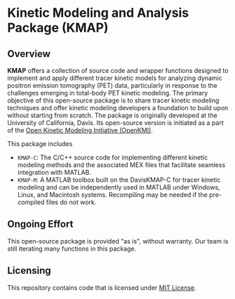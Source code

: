 # Kinetic Modeling and Analysis Package (KMAP)

## Overview

**KMAP** offers a collection of source code and wrapper functions designed to implement and apply different tracer kinetic models for analyzing dynamic positron emission tomography (PET) data, particularly in response to the challenges emerging in total-body PET kinetic modeling. The primary objective of this open-source package is to share tracer kinetic modeling techniques and offer kinetic modeling developers a foundation to build upon without starting from scratch. The package is originally developed at the University of California, Davis. Its open-source version is initiated as a part of the [Open Kinetic Modeling Initiative (OpenKMI)](https://www.openkmi.org/).

This package includes 
- `KMAP-C`: The C/C++ source code for implementing different kinetic modeling methods and the associated MEX files that facilitate seamless integration with MATLAB.
- `KMAP-M`: A MATLAB toolbox built on the DavisKMAP-C for tracer kinetic modeling and can be independently used in MATLAB under Windows, Linux, and Macintosh systems. Recompiling may be needed if the pre-compiled files do not work.

## Ongoing Effort

This open-source package is provided "as is", without warranty. Our team is still iterating many functions in this package. 

## Licensing

This repository contains code that is licensed under [MIT License](KMAP-C/LICENSE).
